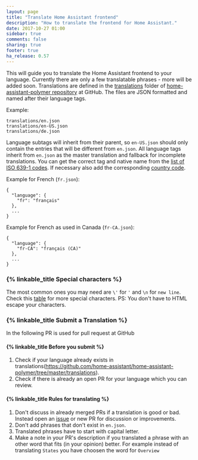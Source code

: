 ```yaml
---
layout: page
title: "Translate Home Assistant frontend"
description: "How to translate the frontend for Home Assistant."
date: 2017-10-27 01:00
sidebar: true
comments: false
sharing: true
footer: true
ha_release: 0.57
---
```


This will guide you to translate the Home Assistant frontend to your language. Currently there are only a few translatable phrases - more will be added soon.
Translations are defined in the [translations](https://github.com/home-assistant/home-assistant-polymer/tree/master/translations) folder of [home-assistant-polymer repository](https://github.com/home-assistant/home-assistant-polymer) at GitHub. The files are JSON formatted and named after their language tags.

Example:
```
translations/en.json
translations/en-US.json
translations/de.json
```

Language subtags will inherit from their parent, so `en-US.json` should only contain the entries that will be different from `en.json`. All language tags inherit from `en.json` as the master translation and fallback for incomplete translations.
You can get the correct tag and native name from the [list of ISO 639-1 codes](https://en.wikipedia.org/wiki/List_of_ISO_639-1_codes). If necessary also add the corresponding [country code](https://en.wikipedia.org/wiki/ISO_3166-1#Officially_assigned_code_elements).

Example for French (`fr.json`):
```
{
  "language": {
    "fr": "français"
  },
  ...
}
```
Example for French as used in Canada (`fr-CA.json`):
```
{
  "language": {
    "fr-CA": "français (CA)"
  },
  ...
}
```

### {% linkable_title Special characters %}
The most common ones you may need are `\'` for `'` and `\n` for `new line`. Check this [table](https://developer.mozilla.org/en-US/docs/Web/JavaScript/Guide/Grammar_and_types#Using_special_characters_in_strings) for more special characters. PS: You don't have to HTML escape your characters.

### {% linkable_title Submit a Translation %}
In the following PR is used for pull request at GitHub

#### {% linkable_title Before you submit %}
1. Check if your language already exists in translations(https://github.com/home-assistant/home-assistant-polymer/tree/master/translations).
2. Check if there is already an open PR for your language which you can review.

#### {% linkable_title Rules for translating %}
1. Don't discuss in already merged PRs if a translation is good or bad. Instead open an [issue](https://github.com/home-assistant/home-assistant-polymer/issues) or new PR for discussion or improvements.
2. Don't add phrases that don't exist in `en.json`.
3. Translated phrases have to start with capital letter.
4. Make a note in your PR's description if you translated a phrase with an other word that fits (in your opinion) better. For example instead of translating `States` you have choosen the word for `Overview`
